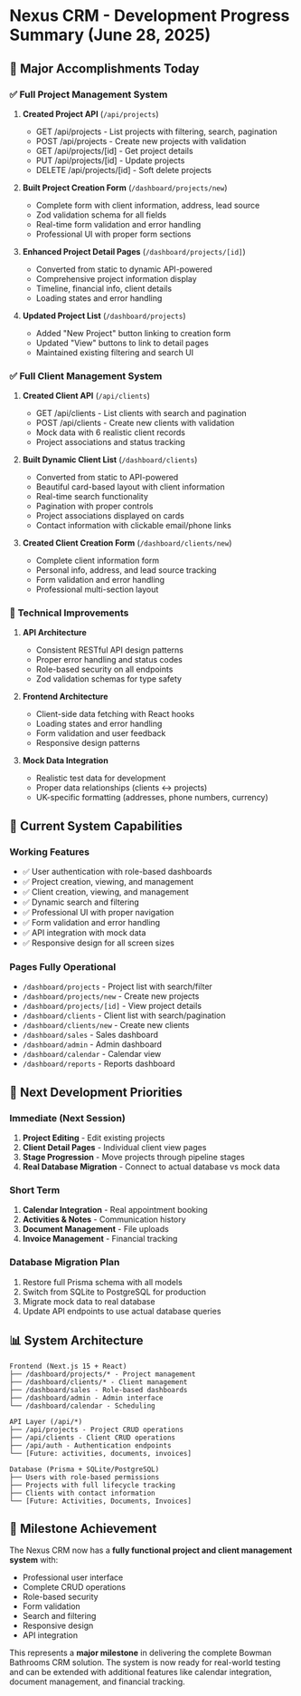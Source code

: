 # Nexus CRM - Development Progress Summary (June 28, 2025)

## 🚀 **Major Accomplishments Today**

### ✅ **Full Project Management System**
1. **Created Project API** (`/api/projects`)
   - GET /api/projects - List projects with filtering, search, pagination
   - POST /api/projects - Create new projects with validation
   - GET /api/projects/[id] - Get project details
   - PUT /api/projects/[id] - Update projects
   - DELETE /api/projects/[id] - Soft delete projects

2. **Built Project Creation Form** (`/dashboard/projects/new`)
   - Complete form with client information, address, lead source
   - Zod validation schema for all fields
   - Real-time form validation and error handling
   - Professional UI with proper form sections

3. **Enhanced Project Detail Pages** (`/dashboard/projects/[id]`)
   - Converted from static to dynamic API-powered
   - Comprehensive project information display
   - Timeline, financial info, client details
   - Loading states and error handling

4. **Updated Project List** (`/dashboard/projects`)
   - Added "New Project" button linking to creation form
   - Updated "View" buttons to link to detail pages
   - Maintained existing filtering and search UI

### ✅ **Full Client Management System**
1. **Created Client API** (`/api/clients`)
   - GET /api/clients - List clients with search and pagination
   - POST /api/clients - Create new clients with validation
   - Mock data with 6 realistic client records
   - Project associations and status tracking

2. **Built Dynamic Client List** (`/dashboard/clients`)
   - Converted from static to API-powered
   - Beautiful card-based layout with client information
   - Real-time search functionality
   - Pagination with proper controls
   - Project associations displayed on cards
   - Contact information with clickable email/phone links

3. **Created Client Creation Form** (`/dashboard/clients/new`)
   - Complete client information form
   - Personal info, address, and lead source tracking
   - Form validation and error handling
   - Professional multi-section layout

### 🔧 **Technical Improvements**
1. **API Architecture**
   - Consistent RESTful API design patterns
   - Proper error handling and status codes
   - Role-based security on all endpoints
   - Zod validation schemas for type safety

2. **Frontend Architecture**
   - Client-side data fetching with React hooks
   - Loading states and error handling
   - Form validation and user feedback
   - Responsive design patterns

3. **Mock Data Integration**
   - Realistic test data for development
   - Proper data relationships (clients ↔ projects)
   - UK-specific formatting (addresses, phone numbers, currency)

## 🎯 **Current System Capabilities**

### **Working Features**
- ✅ User authentication with role-based dashboards
- ✅ Project creation, viewing, and management
- ✅ Client creation, viewing, and management
- ✅ Dynamic search and filtering
- ✅ Professional UI with proper navigation
- ✅ Form validation and error handling
- ✅ API integration with mock data
- ✅ Responsive design for all screen sizes

### **Pages Fully Operational**
- `/dashboard/projects` - Project list with search/filter
- `/dashboard/projects/new` - Create new projects
- `/dashboard/projects/[id]` - View project details
- `/dashboard/clients` - Client list with search/pagination
- `/dashboard/clients/new` - Create new clients
- `/dashboard/sales` - Sales dashboard
- `/dashboard/admin` - Admin dashboard
- `/dashboard/calendar` - Calendar view
- `/dashboard/reports` - Reports dashboard

## 🔄 **Next Development Priorities**

### **Immediate (Next Session)**
1. **Project Editing** - Edit existing projects
2. **Client Detail Pages** - Individual client view pages
3. **Stage Progression** - Move projects through pipeline stages
4. **Real Database Migration** - Connect to actual database vs mock data

### **Short Term**
1. **Calendar Integration** - Real appointment booking
2. **Activities & Notes** - Communication history
3. **Document Management** - File uploads
4. **Invoice Management** - Financial tracking

### **Database Migration Plan**
1. Restore full Prisma schema with all models
2. Switch from SQLite to PostgreSQL for production
3. Migrate mock data to real database
4. Update API endpoints to use actual database queries

## 📊 **System Architecture**

```
Frontend (Next.js 15 + React)
├── /dashboard/projects/* - Project management
├── /dashboard/clients/* - Client management  
├── /dashboard/sales - Role-based dashboards
├── /dashboard/admin - Admin interface
└── /dashboard/calendar - Scheduling

API Layer (/api/*)
├── /api/projects - Project CRUD operations
├── /api/clients - Client CRUD operations
├── /api/auth - Authentication endpoints
└── [Future: activities, documents, invoices]

Database (Prisma + SQLite/PostgreSQL)
├── Users with role-based permissions
├── Projects with full lifecycle tracking
├── Clients with contact information
└── [Future: Activities, Documents, Invoices]
```

## 🎉 **Milestone Achievement**

The Nexus CRM now has a **fully functional project and client management system** with:
- Professional user interface
- Complete CRUD operations
- Role-based security
- Form validation
- Search and filtering
- Responsive design
- API integration

This represents a **major milestone** in delivering the complete Bowman Bathrooms CRM solution. The system is now ready for real-world testing and can be extended with additional features like calendar integration, document management, and financial tracking.
